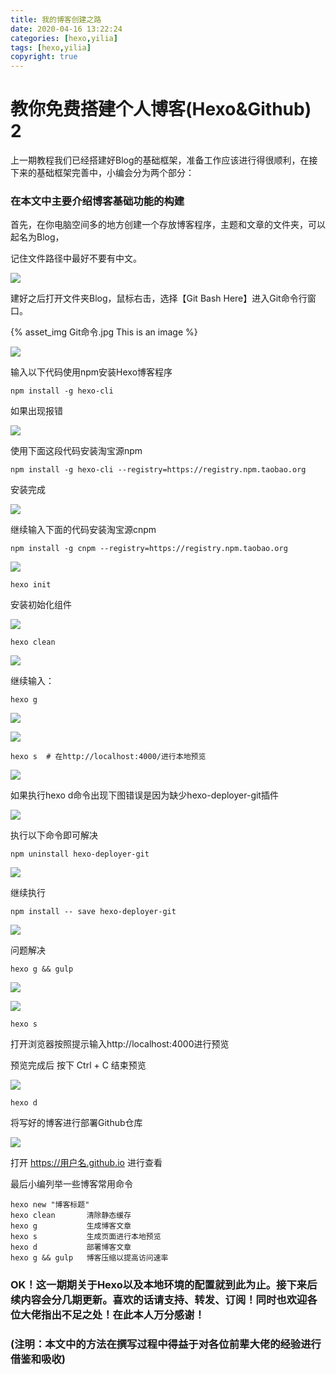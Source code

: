 ```yaml
---
title: 我的博客创建之路
date: 2020-04-16 13:22:24
categories: [hexo,yilia]
tags: [hexo,yilia]
copyright: true
---
```


# 教你免费搭建个人博客(Hexo&Github)  2

上一期教程我们已经搭建好Blog的基础框架，准备工作应该进行得很顺利，在接下来的基础框架完善中，小编会分为两个部分：

### 在本文中主要介绍博客基础功能的构建

<!-- more -->

首先，在你电脑空间多的地方创建一个存放博客程序，主题和文章的文件夹，可以起名为Blog，

记住文件路径中最好不要有中文。

![](https://github.com/sujit-168/Blog-Picture/raw/master/My%20Blog/%E6%88%91%E7%9A%84%E5%8D%9A%E5%AE%A2%E5%88%9B%E5%BB%BA%E4%B9%8B%E8%B7%AF2/blog.jpg)

建好之后打开文件夹Blog，鼠标右击，选择【Git Bash Here】进入Git命令行窗口。

{% asset_img Git命令.jpg This is an image %}

![](https://github.com/sujit-168/Blog-Picture/raw/master/My%20Blog/%E6%88%91%E7%9A%84%E5%8D%9A%E5%AE%A2%E5%88%9B%E5%BB%BA%E4%B9%8B%E8%B7%AF2/Git命令.jpg)

输入以下代码使用npm安装Hexo博客程序

```
npm install -g hexo-cli
```

如果出现报错

![](https://github.com/sujit-168/Blog-Picture/raw/master/My%20Blog/%E6%88%91%E7%9A%84%E5%8D%9A%E5%AE%A2%E5%88%9B%E5%BB%BA%E4%B9%8B%E8%B7%AF2/npm-install-error1.jpg)

使用下面这段代码安装淘宝源npm

```
npm install -g hexo-cli --registry=https://registry.npm.taobao.org
```

安装完成

![](https://github.com/sujit-168/Blog-Picture/raw/master/My%20Blog/%E6%88%91%E7%9A%84%E5%8D%9A%E5%AE%A2%E5%88%9B%E5%BB%BA%E4%B9%8B%E8%B7%AF2/npm-install-success.jpg)

继续输入下面的代码安装淘宝源cnpm

```
npm install -g cnpm --registry=https://registry.npm.taobao.org
```



![](https://github.com/sujit-168/Blog-Picture/raw/master/My%20Blog/%E6%88%91%E7%9A%84%E5%8D%9A%E5%AE%A2%E5%88%9B%E5%BB%BA%E4%B9%8B%E8%B7%AF2/npm-install-cnpm.jpg)

```
hexo init
```

安装初始化组件

![](https://github.com/sujit-168/Blog-Picture/raw/master/My%20Blog/%E6%88%91%E7%9A%84%E5%8D%9A%E5%AE%A2%E5%88%9B%E5%BB%BA%E4%B9%8B%E8%B7%AF2/hexo-init.jpg)



```
hexo clean 
```

![](https://github.com/sujit-168/Blog-Picture/raw/master/My%20Blog/%E6%88%91%E7%9A%84%E5%8D%9A%E5%AE%A2%E5%88%9B%E5%BB%BA%E4%B9%8B%E8%B7%AF2/hexo-clean.jpg)

继续输入：

```
hexo g
```

![](https://github.com/sujit-168/Blog-Picture/raw/master/My%20Blog/%E6%88%91%E7%9A%84%E5%8D%9A%E5%AE%A2%E5%88%9B%E5%BB%BA%E4%B9%8B%E8%B7%AF2/hexo-g&&gulp.jpg)

![](https://github.com/sujit-168/Blog-Picture/raw/master/My%20Blog/%E6%88%91%E7%9A%84%E5%8D%9A%E5%AE%A2%E5%88%9B%E5%BB%BA%E4%B9%8B%E8%B7%AF2/hexo-g&&gulp-else.jpg)

```
hexo s  # 在http://localhost:4000/进行本地预览
```

![](https://github.com/sujit-168/Blog-Picture/raw/master/My%20Blog/%E6%88%91%E7%9A%84%E5%8D%9A%E5%AE%A2%E5%88%9B%E5%BB%BA%E4%B9%8B%E8%B7%AF2/hexo-s.jpg)

如果执行hexo d命令出现下图错误是因为缺少hexo-deployer-git插件

![](https://github.com/sujit-168/Blog-Picture/raw/master/My%20Blog/%E6%88%91%E7%9A%84%E5%8D%9A%E5%AE%A2%E5%88%9B%E5%BB%BA%E4%B9%8B%E8%B7%AF2/hexo-d-error.jpg)

执行以下命令即可解决

```
npm uninstall hexo-deployer-git
```

![](https://github.com/sujit-168/Blog-Picture/raw/master/My%20Blog/%E6%88%91%E7%9A%84%E5%8D%9A%E5%AE%A2%E5%88%9B%E5%BB%BA%E4%B9%8B%E8%B7%AF2/error-saving.jpg)

继续执行

```
npm install -- save hexo-deployer-git
```

![](https://github.com/sujit-168/Blog-Picture/raw/master/My%20Blog/%E6%88%91%E7%9A%84%E5%8D%9A%E5%AE%A2%E5%88%9B%E5%BB%BA%E4%B9%8B%E8%B7%AF2/npm-reinstall.jpg)

问题解决

```
hexo g && gulp
```

![](https://github.com/sujit-168/Blog-Picture/raw/master/My%20Blog/%E6%88%91%E7%9A%84%E5%8D%9A%E5%AE%A2%E5%88%9B%E5%BB%BA%E4%B9%8B%E8%B7%AF2/hexo-g&&gulp.jpg)



![](https://github.com/sujit-168/Blog-Picture/raw/master/My%20Blog/%E6%88%91%E7%9A%84%E5%8D%9A%E5%AE%A2%E5%88%9B%E5%BB%BA%E4%B9%8B%E8%B7%AF2/hexo-g&&gulp-else.jpg)

```
hexo s
```

打开浏览器按照提示输入http://localhost:4000进行预览

预览完成后 按下 Ctrl + C 结束预览

![](https://github.com/sujit-168/Blog-Picture/raw/master/My%20Blog/%E6%88%91%E7%9A%84%E5%8D%9A%E5%AE%A2%E5%88%9B%E5%BB%BA%E4%B9%8B%E8%B7%AF2/hexo-s.jpg)

```
hexo d
```

将写好的博客进行部署Github仓库

![](https://github.com/sujit-168/Blog-Picture/raw/master/My%20Blog/%E6%88%91%E7%9A%84%E5%8D%9A%E5%AE%A2%E5%88%9B%E5%BB%BA%E4%B9%8B%E8%B7%AF2/hexo-d-success.jpg)

打开   https://用户名.github.io    进行查看

最后小编列举一些博客常用命令

```
hexo new "博客标题"
hexo clean       清除静态缓存
hexo g           生成博客文章
hexo s           生成页面进行本地预览
hexo d           部署博客文章
hexo g && gulp   博客压缩以提高访问速率
```

### OK！这一期期关于Hexo以及本地环境的配置就到此为止。接下来后续内容会分几期更新。喜欢的话请支持、转发、订阅！同时也欢迎各位大佬指出不足之处！在此本人万分感谢！

### (注明：本文中的方法在撰写过程中得益于对各位前辈大佬的经验进行借鉴和吸收)

